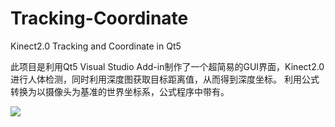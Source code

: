 # Tracking-Coordinate
Kinect2.0 Tracking and Coordinate in Qt5

此项目是利用Qt5 Visual Studio Add-in制作了一个超简易的GUI界面，Kinect2.0进行人体检测，同时利用深度图获取目标距离值，从而得到深度坐标。
利用公式转换为以摄像头为基准的世界坐标系，公式程序中带有。

![](https://github.com/Tacode/Tracking-Coordinate/object4.gif)
